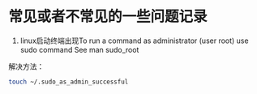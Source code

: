 # 常见或者不常见的一些问题记录

1. linux启动终端出现To run a command as administrator (user root) use sudo command See man sudo_root

解决方法：

```bash
touch ~/.sudo_as_admin_successful
```
